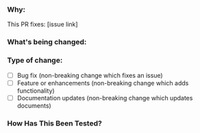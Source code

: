 <!--
Thank you for contributing to this project! You must fill out the information below before we can review this pull request.
-->

### Why:

This PR fixes: [issue link]

### What's being changed:

<!-- Share artifacts of the changes, be they code snippets, GIFs or screenshots; whatever shares the most context. -->

### Type of change:

<!--Please delete options that are not relevant.-->

- [ ] Bug fix (non-breaking change which fixes an issue)
- [ ] Feature or enhancements (non-breaking change which adds functionality)
- [ ] Documentation updates (non-breaking change which updates documents)

### How Has This Been Tested?

<!--Please describe the tests that you ran to verify your changes. Provide instructions so we can reproduce. Please also list any relevant details for your test configuration-->